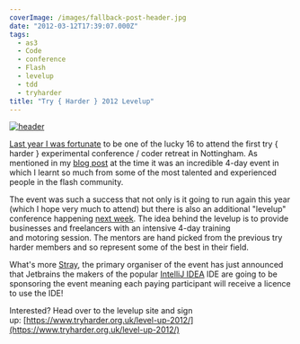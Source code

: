 ```yaml
---
coverImage: /images/fallback-post-header.jpg
date: "2012-03-12T17:39:07.000Z"
tags:
  - as3
  - Code
  - conference
  - Flash
  - levelup
  - tdd
  - tryharder
title: "Try { Harder } 2012 Levelup"
---
```


[![](/wp-content/uploads/2012/03/header.png "header")](/wp-content/uploads/2012/03/header.png)

[Last year I was fortunate](https://mikecann.co.uk/programming/try-harder-my-haxe-slides-and-code/) to be one of the lucky 16 to attend the first try { harder } experimental conference / coder retreat in Nottingham. As mentioned in my [blog post](https://mikecann.co.uk/programming/try-harder-my-haxe-slides-and-code/) at the time it was an incredible 4-day event in which I learnt so much from some of the most talented and experienced people in the flash community.

<!-- more -->

The event was such a success that not only is it going to run again this year (which I hope very much to attend) but there is also an additional "levelup" conference happening [next week](https://www.tryharder.org.uk/level-up-2012/). The idea behind the levelup is to provide businesses and freelancers with an intensive 4-day training and motoring session. The mentors are hand picked from the previous try harder members and so represent some of the best in their field.

What's more [Stray](https://www.xxcoder.net/), the primary organiser of the event has just announced that Jetbrains the makers of the popular [IntelliJ IDEA](https://www.jetbrains.com/idea/) IDE are going to be sponsoring the event meaning each paying participant will receive a licence to use the IDE!

Interested? Head over to the levelup site and sign up: [https://www.tryharder.org.uk/level-up-2012/](https://www.tryharder.org.uk/level-up-2012/)

&nbsp;
